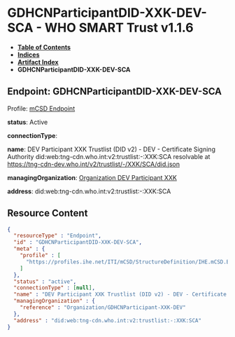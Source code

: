 # GDHCNParticipantDID-XXK-DEV-SCA - WHO SMART Trust v1.1.6

* [**Table of Contents**](toc.md)
* [**Indices**](indices.md)
* [**Artifact Index**](artifacts.md)
* **GDHCNParticipantDID-XXK-DEV-SCA**

## Endpoint: GDHCNParticipantDID-XXK-DEV-SCA

Profile: [mCSD Endpoint](https://profiles.ihe.net/ITI/mCSD/4.0.0/StructureDefinition-IHE.mCSD.Endpoint.html)

**status**: Active

**connectionType**: 

**name**: DEV Participant XXK Trustlist (DID v2) - DEV - Certificate Signing Authority did:web:tng-cdn.who.int:v2:trustlist:-:XXK:SCA resolvable at https://tng-cdn-dev.who.int/v2/trustlist/-/XXK/SCA/did.json

**managingOrganization**: [Organization DEV Participant XXK](Organization-GDHCNParticipant-XXK-DEV.md)

**address**: did:web:tng-cdn.who.int:v2:trustlist:-:XXK:SCA



## Resource Content

```json
{
  "resourceType" : "Endpoint",
  "id" : "GDHCNParticipantDID-XXK-DEV-SCA",
  "meta" : {
    "profile" : [
      "https://profiles.ihe.net/ITI/mCSD/StructureDefinition/IHE.mCSD.Endpoint"
    ]
  },
  "status" : "active",
  "connectionType" : [null],
  "name" : "DEV Participant XXK Trustlist (DID v2) - DEV - Certificate Signing Authority\ndid:web:tng-cdn.who.int:v2:trustlist:-:XXK:SCA\nresolvable at https://tng-cdn-dev.who.int/v2/trustlist/-/XXK/SCA/did.json",
  "managingOrganization" : {
    "reference" : "Organization/GDHCNParticipant-XXK-DEV"
  },
  "address" : "did:web:tng-cdn.who.int:v2:trustlist:-:XXK:SCA"
}

```
